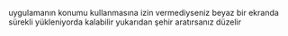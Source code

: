 uygulamanın konumu kullanmasına izin vermediyseniz beyaz bir ekranda sürekli yükleniyorda kalabilir yukarıdan şehir aratırsanız düzelir
